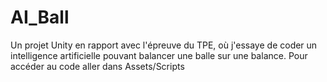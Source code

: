 # AI_Ball
Un projet Unity en rapport avec l'épreuve du TPE, où j'essaye de coder un intelligence artificielle pouvant balancer une balle sur une balance.
Pour accéder au code aller dans Assets/Scripts
